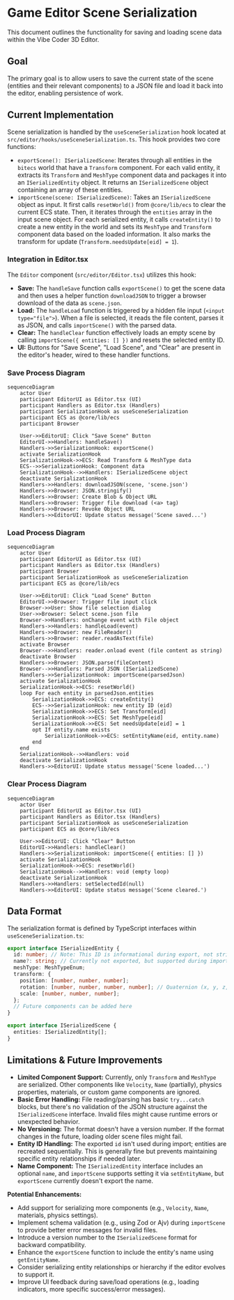 # Game Editor Scene Serialization

This document outlines the functionality for saving and loading scene data within the Vibe Coder 3D Editor.

## Goal

The primary goal is to allow users to save the current state of the scene (entities and their relevant components) to a JSON file and load it back into the editor, enabling persistence of work.

## Current Implementation

Scene serialization is handled by the `useSceneSerialization` hook located at `src/editor/hooks/useSceneSerialization.ts`. This hook provides two core functions:

- `exportScene(): ISerializedScene`: Iterates through all entities in the `bitecs` world that have a `Transform` component. For each valid entity, it extracts its `Transform` and `MeshType` component data and packages it into an `ISerializedEntity` object. It returns an `ISerializedScene` object containing an array of these entities.
- `importScene(scene: ISerializedScene)`: Takes an `ISerializedScene` object as input. It first calls `resetWorld()` from `@core/lib/ecs` to clear the current ECS state. Then, it iterates through the `entities` array in the input scene object. For each serialized entity, it calls `createEntity()` to create a new entity in the world and sets its `MeshType` and `Transform` component data based on the loaded information. It also marks the transform for update (`Transform.needsUpdate[eid] = 1`).

### Integration in Editor.tsx

The `Editor` component (`src/editor/Editor.tsx`) utilizes this hook:

- **Save:** The `handleSave` function calls `exportScene()` to get the scene data and then uses a helper function `downloadJSON` to trigger a browser download of the data as `scene.json`.
- **Load:** The `handleLoad` function is triggered by a hidden file input (`<input type="file">`). When a file is selected, it reads the file content, parses it as JSON, and calls `importScene()` with the parsed data.
- **Clear:** The `handleClear` function effectively loads an empty scene by calling `importScene({ entities: [] })` and resets the selected entity ID.
- **UI:** Buttons for "Save Scene", "Load Scene", and "Clear" are present in the editor's header, wired to these handler functions.

### Save Process Diagram

```mermaid
sequenceDiagram
    actor User
    participant EditorUI as Editor.tsx (UI)
    participant Handlers as Editor.tsx (Handlers)
    participant SerializationHook as useSceneSerialization
    participant ECS as @core/lib/ecs
    participant Browser

    User->>EditorUI: Click "Save Scene" Button
    EditorUI->>Handlers: handleSave()
    Handlers->>SerializationHook: exportScene()
    activate SerializationHook
    SerializationHook->>ECS: Read Transform & MeshType data
    ECS-->>SerializationHook: Component data
    SerializationHook-->>Handlers: ISerializedScene object
    deactivate SerializationHook
    Handlers->>Handlers: downloadJSON(scene, 'scene.json')
    Handlers->>Browser: JSON.stringify()
    Handlers->>Browser: Create Blob & Object URL
    Handlers->>Browser: Trigger file download (<a> tag)
    Handlers->>Browser: Revoke Object URL
    Handlers->>EditorUI: Update status message('Scene saved...')
```

### Load Process Diagram

```mermaid
sequenceDiagram
    actor User
    participant EditorUI as Editor.tsx (UI)
    participant Handlers as Editor.tsx (Handlers)
    participant Browser
    participant SerializationHook as useSceneSerialization
    participant ECS as @core/lib/ecs

    User->>EditorUI: Click "Load Scene" Button
    EditorUI->>Browser: Trigger file input click
    Browser->>User: Show file selection dialog
    User->>Browser: Select scene.json file
    Browser->>Handlers: onChange event with File object
    Handlers->>Handlers: handleLoad(event)
    Handlers->>Browser: new FileReader()
    Handlers->>Browser: reader.readAsText(file)
    activate Browser
    Browser-->>Handlers: reader.onload event (file content as string)
    deactivate Browser
    Handlers->>Browser: JSON.parse(fileContent)
    Browser-->>Handlers: Parsed JSON (ISerializedScene)
    Handlers->>SerializationHook: importScene(parsedJson)
    activate SerializationHook
    SerializationHook->>ECS: resetWorld()
    loop For each entity in parsedJson.entities
        SerializationHook->>ECS: createEntity()
        ECS-->>SerializationHook: new entity ID (eid)
        SerializationHook->>ECS: Set Transform[eid]
        SerializationHook->>ECS: Set MeshType[eid]
        SerializationHook->>ECS: Set needsUpdate[eid] = 1
        opt If entity.name exists
            SerializationHook->>ECS: setEntityName(eid, entity.name)
        end
    end
    SerializationHook-->>Handlers: void
    deactivate SerializationHook
    Handlers->>EditorUI: Update status message('Scene loaded...')
```

### Clear Process Diagram

```mermaid
sequenceDiagram
    actor User
    participant EditorUI as Editor.tsx (UI)
    participant Handlers as Editor.tsx (Handlers)
    participant SerializationHook as useSceneSerialization
    participant ECS as @core/lib/ecs

    User->>EditorUI: Click "Clear" Button
    EditorUI->>Handlers: handleClear()
    Handlers->>SerializationHook: importScene({ entities: [] })
    activate SerializationHook
    SerializationHook->>ECS: resetWorld()
    SerializationHook-->>Handlers: void (empty loop)
    deactivate SerializationHook
    Handlers->>Handlers: setSelectedId(null)
    Handlers->>EditorUI: Update status message('Scene cleared.')
```

## Data Format

The serialization format is defined by TypeScript interfaces within `useSceneSerialization.ts`:

```typescript
export interface ISerializedEntity {
  id: number; // Note: This ID is informational during export, not strictly used during import
  name?: string; // Currently not exported, but supported during import
  meshType: MeshTypeEnum;
  transform: {
    position: [number, number, number];
    rotation: [number, number, number, number]; // Quaternion (x, y, z, w)
    scale: [number, number, number];
  };
  // Future components can be added here
}

export interface ISerializedScene {
  entities: ISerializedEntity[];
}
```

## Limitations & Future Improvements

- **Limited Component Support:** Currently, only `Transform` and `MeshType` are serialized. Other components like `Velocity`, `Name` (partially), physics properties, materials, or custom game components are ignored.
- **Basic Error Handling:** File reading/parsing has basic `try...catch` blocks, but there's no validation of the JSON structure against the `ISerializedScene` interface. Invalid files might cause runtime errors or unexpected behavior.
- **No Versioning:** The format doesn't have a version number. If the format changes in the future, loading older scene files might fail.
- **Entity ID Handling:** The exported `id` isn't used during import; entities are recreated sequentially. This is generally fine but prevents maintaining specific entity relationships if needed later.
- **Name Component:** The `ISerializedEntity` interface includes an optional `name`, and `importScene` supports setting it via `setEntityName`, but `exportScene` currently doesn't export the name.

**Potential Enhancements:**

- Add support for serializing more components (e.g., `Velocity`, `Name`, materials, physics settings).
- Implement schema validation (e.g., using Zod or Ajv) during `importScene` to provide better error messages for invalid files.
- Introduce a version number to the `ISerializedScene` format for backward compatibility.
- Enhance the `exportScene` function to include the entity's name using `getEntityName`.
- Consider serializing entity relationships or hierarchy if the editor evolves to support it.
- Improve UI feedback during save/load operations (e.g., loading indicators, more specific success/error messages).
